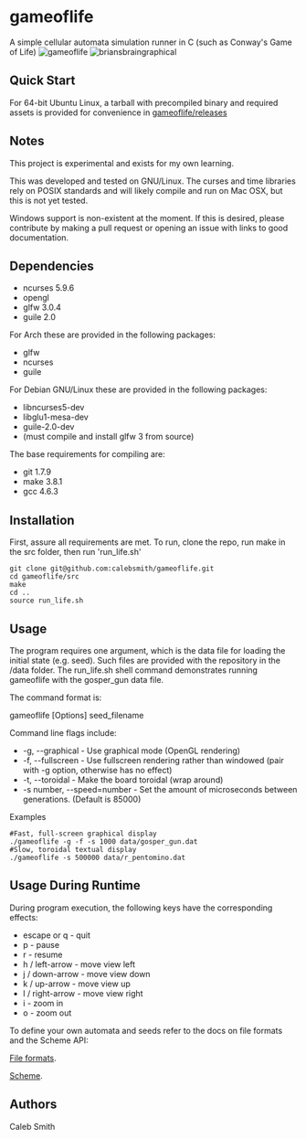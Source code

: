 gameoflife
==========

A simple cellular automata simulation runner in C
(such as Conway's Game of Life)
![gameoflife](http://i.imgur.com/LMw8CsK.gif)
![briansbraingraphical](http://i.imgur.com/OEZeJu6.png)

Quick Start
-----------
For 64-bit Ubuntu Linux, a tarball with precompiled binary and required assets
is provided for convenience in [gameoflife/releases](https://github.com/calebsmith/gameoflife/releases)

Notes
-----

This project is experimental and exists for my own learning.

This was developed and tested on GNU/Linux. The curses and time libraries rely
on POSIX standards and will likely compile and run on Mac OSX, but this is not
yet tested.

Windows support is non-existent at the moment. If this is desired, please
contribute by making a pull request or opening an issue with links to good
documentation.

Dependencies
------------

 * ncurses 5.9.6
 * opengl
 * glfw 3.0.4
 * guile 2.0

For Arch these are provided in the following packages:

 * glfw
 * ncurses
 * guile

For Debian GNU/Linux these are provided in the following packages:

 * libncurses5-dev
 * libglu1-mesa-dev
 * guile-2.0-dev
 * (must compile and install glfw 3 from source)

The base requirements for compiling are:

 * git 1.7.9
 * make 3.8.1
 * gcc 4.6.3


Installation
------------
First, assure all requirements are met.
To run, clone the repo, run make in the src folder, then run 'run_life.sh'

    git clone git@github.com:calebsmith/gameoflife.git
    cd gameoflife/src
    make
    cd ..
    source run_life.sh


Usage
-----

The program requires one argument, which is the data file for loading the
initial state (e.g. seed). Such files are provided with the repository in
the /data folder. The run_life.sh shell command demonstrates running
gameoflife with the gosper_gun data file.

The command format is:

gameoflife [Options] seed_filename

Command line flags include:

* -g, --graphical - Use graphical mode (OpenGL rendering)
* -f, --fullscreen - Use fullscreen rendering rather than windowed (pair with
        -g option, otherwise has no effect)
* -t, --toroidal - Make the board toroidal (wrap around)
* -s number, --speed=number - Set the amount of microseconds between
    generations. (Default is 85000)

Examples

    #Fast, full-screen graphical display
    ./gameoflife -g -f -s 1000 data/gosper_gun.dat
    #Slow, toroidal textual display
    ./gameoflife -s 500000 data/r_pentomino.dat


Usage During Runtime
--------------------

During program execution, the following keys have the corresponding effects:

* escape or q - quit
* p - pause
* r - resume
* h / left-arrow - move view left
* j / down-arrow - move view down
* k / up-arrow - move view up
* l / right-arrow - move view right
* i - zoom in
* o - zoom out


To define your own automata and seeds refer to the docs on file formats and the Scheme API:

[File formats](docs/file_formats.md).

[Scheme](docs/scheme_api.md).


Authors
-------
Caleb Smith
